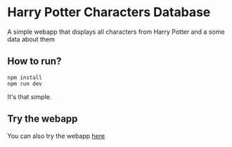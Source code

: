 # Harry Potter Characters Database

A simple webapp that displays all characters from Harry Potter and a some data about them

## How to run?

```
npm install
npm run dev
```

It's that simple.

## Try the webapp

You can also try the webapp [here](https://playful-marigold-0b01ae.netlify.app/)
